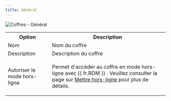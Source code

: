 ```yaml
---
title: Général
---
```

![Coffres - Général](/img/fr/server/ServerOp8065.png) 

<table>
	<tr>
		<th>
Option 
		</th>
		<th>
Description 
		</th>
	</tr>
	<tr>
		<td>
Nom 
		</td>
		<td>
Nom du coffre 
		</td>
	</tr>
	<tr>
		<td>
Description 
		</td>
		<td>
Description du coffre 
		</td>
	</tr>
	<tr>
		<td>
Autoriser le mode hors-ligne 
		</td>
		<td>
		
Permet d'accéder au coffre en mode hors-ligne avec {{ fr.RDM }} . Veuillez consulter la page sur [Mettre hors-ligne](https://helprdm.devolutions.net/fr/datasource_offline.html) pour plus de détails. 
		</td>
	</tr>
</table>


